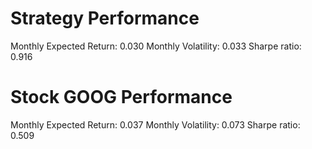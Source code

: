 # Strategy Performance
Monthly Expected Return: 0.030
Monthly Volatility: 0.033
Sharpe ratio: 0.916
# Stock GOOG Performance
Monthly Expected Return: 0.037
Monthly Volatility: 0.073
Sharpe ratio: 0.509
